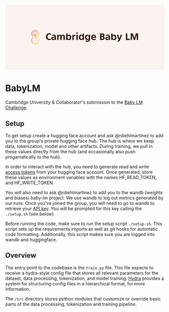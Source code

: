 ![cover-banner](./misc/cover.png)
# BabyLM

Cambridge University & Collaborator's submission to the [Baby LM Challenge](https://babylm.github.io/). 

## Setup 

To get setup create a hugging face account and ask @rdiehlmartinez to add you to the group's private hugging face hub. The hub is where we keep data, tokenization, model and other artifacts. During training, we pull in these values directly from the hub (and occasionally also push progamatically to the hub). 

In order to interact with the hub, you need to generate read and write [access tokens](https://huggingface.co/docs/hub/security-tokens) from your hugging face account. Once generated, store these values as environment variables with the names HF_READ_TOKEN, and HF_WRITE_TOKEN. 

You will also need to ask @rdiehlmartinez to add you to the wandb (weights and biases) baby-lm project. We use wandb to log out metrics generated by our runs. Once you've joined the group, you will need to go to wandb to retrieve your [API key](https://wandb.ai/authorize). You will be prompted for this key calling the `./setup.sh` (see below).

Before running the code, make sure to run the setup script `./setup.sh`. This script sets up the requirements imports as well as git hooks for automatic code formatting. Additionally, this script makes sure you are logged into wandb and huggingface.

## Overview 

The entry point to the codebase is the `train.py` file. This file expects to receive a hydra-style config file that stores all relevant parameters for the dataset, data processing, tokenization, and model training. [Hydra](https://hydra.cc/docs/tutorials/structured_config/intro/) provides a system for structuring config files in a hierarchical format, for more information.

The `/src` directory stores python modules that customize or override basic parts of the data processing, tokenization and training pipeline. 